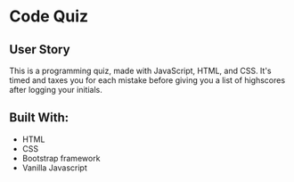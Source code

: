 # Code Quiz

## User Story

This is a programming quiz, made with JavaScript, HTML, and CSS. It's timed and taxes you for each mistake before giving you a list of highscores after logging your initials.

## Built With:

* HTML
* CSS
* Bootstrap framework
* Vanilla Javascript
